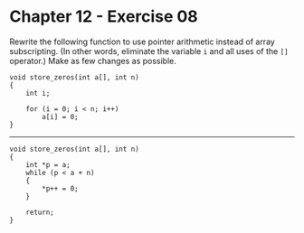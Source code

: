 # Chapter 12 - Exercise 08

Rewrite the following function to use pointer arithmetic instead of array subscripting. (In other words, eliminate the variable `i` and all uses of the `[]` operator.) Make as few changes as possible.

```
void store_zeros(int a[], int n)
{
    int i;

    for (i = 0; i < n; i++)
        a[i] = 0;
}
```

---

```
void store_zeros(int a[], int n)
{   
    int *p = a;
    while (p < a + n)
    {   
        *p++ = 0;
    }

    return;
}
```
